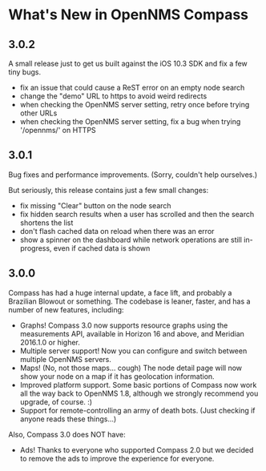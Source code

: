 What's New in OpenNMS Compass
=============================

3.0.2
-----

A small release just to get us built against the iOS 10.3 SDK and fix a few tiny bugs.
* fix an issue that could cause a ReST error on an empty node search
* change the "demo" URL to https to avoid weird redirects
* when checking the OpenNMS server setting, retry once before trying other URLs
* when checking the OpenNMS server setting, fix a bug when trying '/opennms/' on HTTPS

3.0.1
-----

Bug fixes and performance improvements.  (Sorry, couldn't help ourselves.)

But seriously, this release contains just a few small changes:
* fix missing "Clear" button on the node search
* fix hidden search results when a user has scrolled and then the search shortens the list
* don't flash cached data on reload when there was an error
* show a spinner on the dashboard while network operations are still in-progress, even if cached data is shown

3.0.0
-----

Compass has had a huge internal update, a face lift, and probably a Brazilian Blowout or something.  The codebase is leaner, faster, and has a number of new features, including:

* Graphs!  Compass 3.0 now supports resource graphs using the measurements API, available in Horizon 16 and above, and Meridian 2016.1.0 or higher.
* Multiple server support!  Now you can configure and switch between multiple OpenNMS servers.
* Maps!  (No, not those maps... cough)  The node detail page will now show your node on a map if it has geolocation information.
* Improved platform support.  Some basic portions of Compass now work all the way back to OpenNMS 1.8, although we strongly recommend you upgrade, of course.  :)
* Support for remote-controlling an army of death bots.  (Just checking if anyone reads these things...)

Also, Compass 3.0 does NOT have:

* Ads!  Thanks to everyone who supported Compass 2.0 but we decided to remove the ads to improve the experience for everyone.

